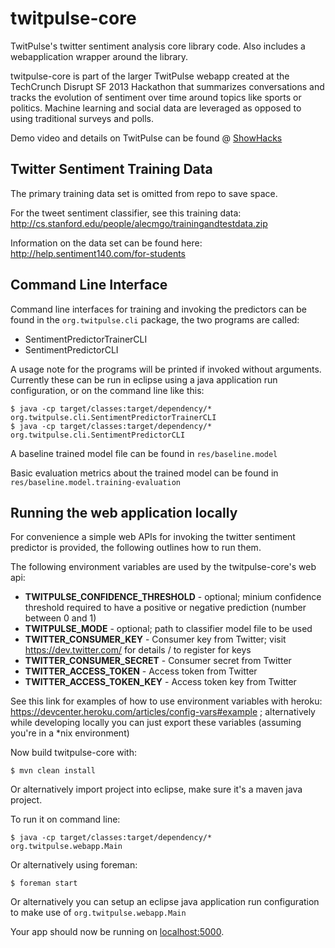 twitpulse-core
==============

TwitPulse's twitter sentiment analysis core library code. Also includes a webapplication wrapper around the library. 

twitpulse-core is part of the larger TwitPulse webapp created at the TechCrunch Disrupt SF 2013 Hackathon that summarizes conversations and tracks the evolution of sentiment over time around topics like sports or politics. Machine learning and social data are leveraged as opposed to using traditional surveys and polls.

Demo video and details on TwitPulse can be found @ [ShowHacks](http://www.showhacks.com/projects/5260c09f92dbaf0200000004)

## Twitter Sentiment Training Data

The primary training data set is omitted from repo to save space. 

For the tweet sentiment classifier, see this training data:
http://cs.stanford.edu/people/alecmgo/trainingandtestdata.zip

Information on the data set can be found here:
http://help.sentiment140.com/for-students

## Command Line Interface

Command line interfaces for training and invoking the predictors can be found in the `org.twitpulse.cli` package, the two programs are called:
* SentimentPredictorTrainerCLI
* SentimentPredictorCLI

A usage note for the programs will be printed if invoked without arguments. Currently these can be run in eclipse using a java application run configuration, or on the command line like this:
    
    $ java -cp target/classes:target/dependency/* org.twitpulse.cli.SentimentPredictorTrainerCLI
    $ java -cp target/classes:target/dependency/* org.twitpulse.cli.SentimentPredictorCLI
    
A baseline trained model file can be found in `res/baseline.model`

Basic evaluation metrics about the trained model can be found in `res/baseline.model.training-evaluation`

## Running the web application locally

For convenience a simple web APIs for invoking the twitter sentiment predictor is provided, the following outlines how to run them.

The following environment variables are used by the twitpulse-core's web api:

- **TWITPULSE\_CONFIDENCE\_THRESHOLD** - optional; minium confidence threshold required to have a positive or negative prediction (number between 0 and 1)
- **TWITPULSE\_MODE** - optional; path to classifier model file to be used
- **TWITTER\_CONSUMER\_KEY** -  Consumer key from Twitter; visit https://dev.twitter.com/ for details / to register for keys
- **TWITTER\_CONSUMER\_SECRET** - Consumer secret from Twitter
- **TWITTER\_ACCESS\_TOKEN** - Access token from Twitter
- **TWITTER\_ACCESS\_TOKEN\_KEY** - Access token key from Twitter

See this link for examples of how to use environment variables with heroku: https://devcenter.heroku.com/articles/config-vars#example ; alternatively while developing locally you can just export these variables (assuming you're in a *nix environment)

Now build twitpulse-core with:

    $ mvn clean install
    
Or alternatively import project into eclipse, make sure it's a maven java project.


To run it on command line:

    $ java -cp target/classes:target/dependency/* org.twitpulse.webapp.Main

Or alternatively using foreman:

    $ foreman start
   
Or alternatively you can setup an eclipse java application run configuration to make use of `org.twitpulse.webapp.Main`


Your app should now be running on [localhost:5000](http://localhost:5000/).
